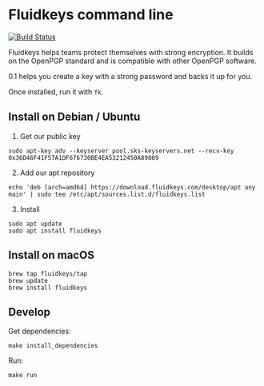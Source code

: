 # Fluidkeys command line

[![Build Status](https://travis-ci.org/fluidkeys/fluidkeys.svg?branch=master)](https://travis-ci.org/fluidkeys/fluidkeys)

Fluidkeys helps teams protect themselves with strong encryption. It builds on the OpenPGP standard and is compatible with other OpenPGP software.

0.1 helps you create a key with a strong password and backs it up for you.

Once installed, run it with `fk`.

## Install on Debian / Ubuntu

1. Get our public key

```
sudo apt-key adv --keyserver pool.sks-keyservers.net --recv-key 0x36D46F41F57A1DF676730BE4EA53212450A89809
```

2. Add our apt repository

```
echo 'deb [arch=amd64] https://download.fluidkeys.com/desktop/apt any main' | sudo tee /etc/apt/sources.list.d/fluidkeys.list
```

3. Install

```
sudo apt update
sudo apt install fluidkeys
```

## Install on macOS

```
brew tap fluidkeys/tap
brew update
brew install fluidkeys
```

## Develop

Get dependencies:

```
make install_dependencies
```

Run:

```
make run
```
